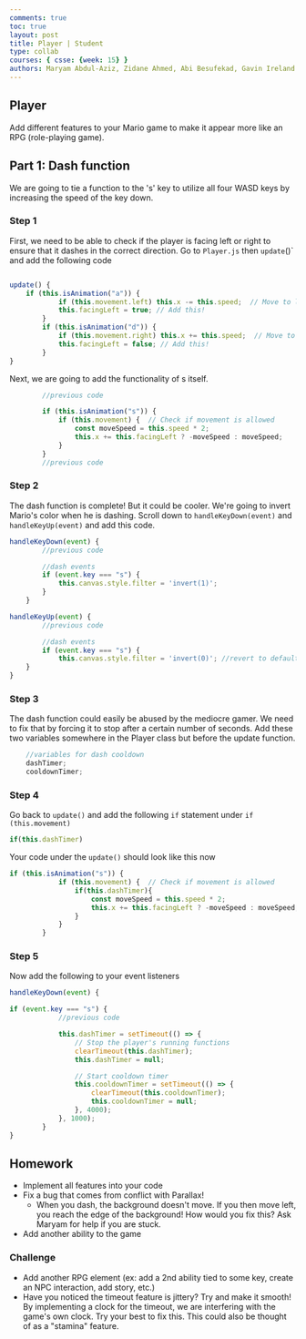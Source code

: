 ```yaml
---
comments: true
toc: true
layout: post
title: Player | Student
type: collab
courses: { csse: {week: 15} }
authors: Maryam Abdul-Aziz, Zidane Ahmed, Abi Besufekad, Gavin Ireland
---
```


## Player

Add different features to your Mario game to make it appear more like an RPG (role-playing game).

## Part 1: Dash function

We are going to tie a function to the 's' key to utilize all four WASD keys by increasing the speed of the key down.

### Step 1

First, we need to be able to check if the player is facing left or right to ensure that it dashes in the correct direction. Go to `Player.js` then `update`()` and add the following code

````js

update() {
    if (this.isAnimation("a")) {
            if (this.movement.left) this.x -= this.speed;  // Move to left
            this.facingLeft = true; // Add this!
        }
        if (this.isAnimation("d")) {
            if (this.movement.right) this.x += this.speed;  // Move to right
            this.facingLeft = false; // Add this!
        }
}
````

Next, we are going to add the functionality of s itself.

````js
        //previous code

        if (this.isAnimation("s")) {
            if (this.movement) {  // Check if movement is allowed
                const moveSpeed = this.speed * 2;
                this.x += this.facingLeft ? -moveSpeed : moveSpeed;
            }
        }
        //previous code
````

### Step 2

The dash function is complete! But it could be cooler. We're going to invert Mario's color when he is dashing. Scroll down to `handleKeyDown(event)` and `handleKeyUp(event)` and add this code.

````js
handleKeyDown(event) {
        //previous code

        //dash events
        if (event.key === "s") {
            this.canvas.style.filter = 'invert(1)';
        }
    }
````

````js
handleKeyUp(event) {
        //previous code

        //dash events
        if (event.key === "s") {
            this.canvas.style.filter = 'invert(0)'; //revert to default coloring
    }
}
````

### Step 3

The dash function could easily be abused by the mediocre gamer. We need to fix that by forcing it to stop after a certain number of seconds. Add these two variables somewhere in the Player class but before the update function.

````js
    //variables for dash cooldown
    dashTimer;
    cooldownTimer;
````

### Step 4

Go back to `update()` and add the following `if` statement under `if (this.movement)`

````js
if(this.dashTimer)
````

Your code under the `update()` should look like this now

````js
if (this.isAnimation("s")) {
            if (this.movement) {  // Check if movement is allowed
                if(this.dashTimer){
                    const moveSpeed = this.speed * 2;
                    this.x += this.facingLeft ? -moveSpeed : moveSpeed;
                }
            }
        }
````

### Step 5

Now add the following to your event listeners

````js
handleKeyDown(event) {

if (event.key === "s") {
            //previous code

            this.dashTimer = setTimeout(() => {
                // Stop the player's running functions
                clearTimeout(this.dashTimer);
                this.dashTimer = null;

                // Start cooldown timer
                this.cooldownTimer = setTimeout(() => {
                    clearTimeout(this.cooldownTimer);
                    this.cooldownTimer = null;
                }, 4000);
            }, 1000);
        }
}
````

<!--ADD OTHER PARTS OF LESSON HERE     !!!!!!!!!!-->

## Homework

- Implement all features into your code
- Fix a bug that comes from conflict with Parallax!
    - When you dash, the background doesn't move. If you then move left, you reach the edge of the background! How would you fix this? Ask Maryam for help if you are stuck.
- Add another ability to the game

### Challenge

- Add another RPG element (ex: add a 2nd ability tied to some key, create an NPC interaction, add story, etc.)
- Have you noticed the timeout feature is jittery? Try and make it smooth! By implementing a clock for the timeout, we are interfering with the game's own clock. Try your best to fix this. This could also be thought of as a "stamina" feature.
